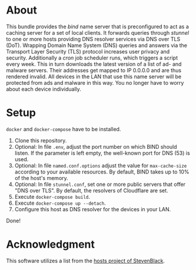 About
=====

This bundle provides the *bind* name server that is preconfigured to act as a caching server for a set of local clients. It forwards queries through *stunnel* to one or more hosts providing DNS resolver services via DNS over TLS (DoT). Wrapping Domain Name System (DNS) queries and answers via the Transport Layer Security (TLS) protocol increases user privacy and security. Additionally a *cron* job scheduler runs, which triggers a script every week. This in turn downloads the latest version of a list of ad- and malware servers. Their addresses get mapped to IP 0.0.0.0 and are thus rendered invalid. All devices in the LAN that use this name server will be protected from ads and malware in this way. You no longer have to worry about each device individually.

Setup
=====

`docker` and `docker-compose` have to be installed.

1. Clone this repository.
2. Optional: In file `.env`, adjust the port number on which BIND should listen. If the parameter is left empty, the well-known port for DNS (53) is used.
3. Optional: In file `named.conf.options` adjust the value for `max-cache-size` according to your available resources. By default, BIND takes up to 10% of the host's memory.
4. Optional: In file `stunnel.conf`, set one or more public servers that offer "DNS over TLS". By default, the resolvers of Cloudflare are set.
5. Execute `docker-compose build`.
6. Execute `docker-compose up --detach`.
7. Configure this host as DNS resolver for the devices in your LAN.

Done!

Acknowledgment
==============

This software utilizes a list from the [hosts project of StevenBlack](https://github.com/StevenBlack/hosts).

